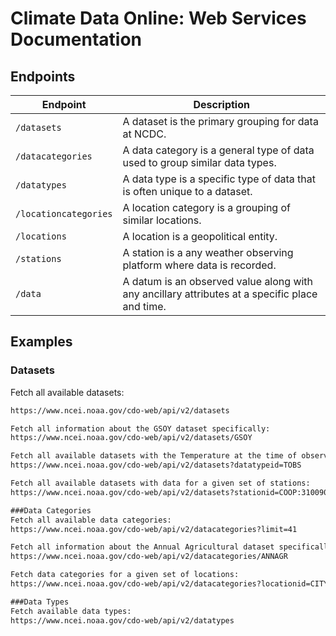# Climate Data Online: Web Services Documentation

## Endpoints

| Endpoint             | Description |
|----------------------|-------------|
| `/datasets`          | A dataset is the primary grouping for data at NCDC. |
| `/datacategories`    | A data category is a general type of data used to group similar data types. |
| `/datatypes`         | A data type is a specific type of data that is often unique to a dataset. |
| `/locationcategories`| A location category is a grouping of similar locations. |
| `/locations`         | A location is a geopolitical entity. |
| `/stations`          | A station is a any weather observing platform where data is recorded. |
| `/data`              | A datum is an observed value along with any ancillary attributes at a specific place and time. |

## Examples

### Datasets

Fetch all available datasets:
```markdown
https://www.ncei.noaa.gov/cdo-web/api/v2/datasets

Fetch all information about the GSOY dataset specifically:
https://www.ncei.noaa.gov/cdo-web/api/v2/datasets/GSOY

Fetch all available datasets with the Temperature at the time of observation (TOBS) data type:
https://www.ncei.noaa.gov/cdo-web/api/v2/datasets?datatypeid=TOBS

Fetch all available datasets with data for a given set of stations:
https://www.ncei.noaa.gov/cdo-web/api/v2/datasets?stationid=COOP:310090&stationid=COOP:310184&stationid=COOP:310212

###Data Categories
Fetch all available data categories:
https://www.ncei.noaa.gov/cdo-web/api/v2/datacategories?limit=41

Fetch all information about the Annual Agricultural dataset specifically:
https://www.ncei.noaa.gov/cdo-web/api/v2/datacategories/ANNAGR

Fetch data categories for a given set of locations:
https://www.ncei.noaa.gov/cdo-web/api/v2/datacategories?locationid=CITY:US390029&locationid=FIPS:37

###Data Types
Fetch available data types:
https://www.ncei.noaa.gov/cdo-web/api/v2/datatypes

